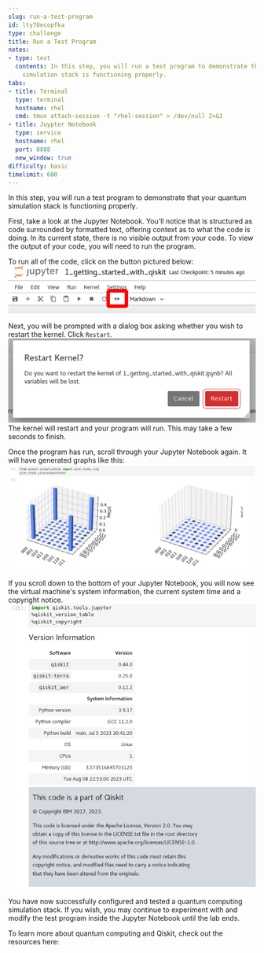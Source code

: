 ```yaml
---
slug: run-a-test-program
id: lty78ecopfka
type: challenge
title: Run a Test Program
notes:
- type: text
  contents: In this step, you will run a test program to demonstrate that your quantum
    simulation stack is functioning properly.
tabs:
- title: Terminal
  type: terminal
  hostname: rhel
  cmd: tmux attach-session -t "rhel-session" > /dev/null 2>&1
- title: Juypter Notebook
  type: service
  hostname: rhel
  port: 8888
  new_window: true
difficulty: basic
timelimit: 600
---
```

In this step, you will run a test program to demonstrate that your quantum simulation stack is functioning properly.

First, take a look at the Jupyter Notebook. You'll notice that is structured as code surrounded by formatted text, offering context as to what the code is doing. In its current state, there is no visible output from your code. To view the output of your code, you will need to run the program.

To run all of the code, click on the button pictured below:
![](../assets/jupyter_play.png)

Next, you will be prompted with a dialog box asking whether you wish to restart the kernel. Click `Restart`.
![](../assets/jupyter_run_all.png)
The kernel will restart and your program will run. This may take a few seconds to finish.

Once the program has run, scroll through your Jupyter Notebook again. It will have generated graphs like this:
![](../assets/quantum_output_graph.png)

If you scroll down to the bottom of your Jupyter Notebook, you will now see the virtual machine's system information, the current system time and a copyright notice.
![](../assets/quantum_copyright_notice.png)

You have now successfully configured and tested a quantum computing simulation stack. If you wish, you may continue to experiment with and modify the test program inside the Jupyter Notebook until the lab ends.

To learn more about quantum computing and Qiskit, check out the resources here:
[](https://qiskit.org/learn)